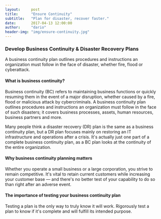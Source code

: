 ```yaml
---
layout:     post
title:      "Ensure Continuity"
subtitle:   "Plan for disaster, recover faster."
date:       2017-04-13 12:00:00
author:     "dario"
header-img: "img/ensure-continuity.jpg"
---
```


### Develop Business Continuity & Disaster Recovery Plans
A business continuity plan outlines procedures and instructions an organization must follow in the face of disaster, whether fire, flood or cyberattack. 

#### What is business continuity?
Business continuity (BC) refers to maintaining business functions or quickly resuming them in the event of a major disruption, whether caused by a fire, flood or malicious attack by cybercriminals. A business continuity plan outlines procedures and instructions an organization must follow in the face of such disasters; it covers business processes, assets, human resources, business partners and more.

Many people think a disaster recovery (DR) plan is the same as a business continuity plan, but a DR plan focuses mainly on restoring an IT infrastructure and operations after a crisis. It's actually just one part of a complete business continuity plan, as a BC plan looks at the continuity of the entire organization.

#### Why business continuity planning matters

Whether you operate a small business or a large corporation, you strive to remain competitive. It's vital to retain current customers while increasing your customer base — and there's no better test of your capability to do so than right after an adverse event.

#### The importance of testing your business continuity plan

Testing a plan is the only way to truly know it will work. Rigorously test a plan to know if it's complete and will fulfill its intended purpose.